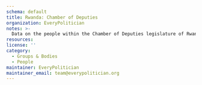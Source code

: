 ```yaml
---
schema: default
title: Rwanda: Chamber of Deputies
organization: EveryPolitician
notes: >-
  Data on the people within the Chamber of Deputies legislature of Rwanda.
resources:
license: ''
category:
  - Groups & Bodies
  - People
maintainer: EveryPolitician
maintainer_email: team@everypolitician.org
---
```

